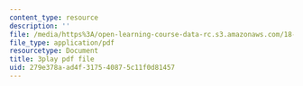 ```yaml
---
content_type: resource
description: ''
file: /media/https%3A/open-learning-course-data-rc.s3.amazonaws.com/18-650-statistics-for-applications-fall-2016/279e378aad4f317540875c11f0d81457_a66tfLdr6oY.pdf
file_type: application/pdf
resourcetype: Document
title: 3play pdf file
uid: 279e378a-ad4f-3175-4087-5c11f0d81457
---
```

